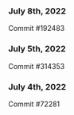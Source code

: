 ### July 8th, 2022

Commit #192483

### July 5th, 2022

Commit #314353


### July 4th, 2022

Commit #72281
